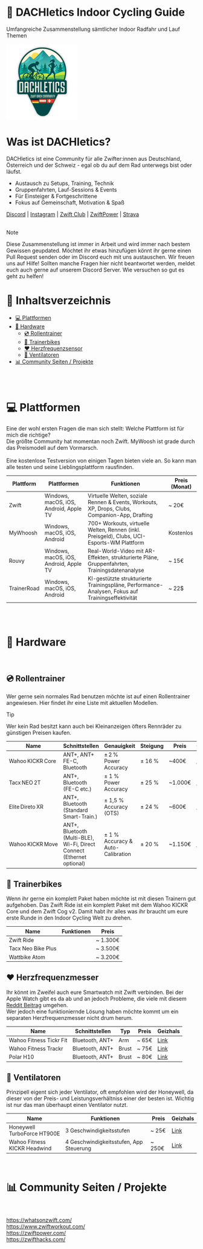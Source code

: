 # :mountain_bicyclist: DACHletics Indoor Cycling Guide
Umfangreiche Zusammenstellung sämtlicher Indoor Radfahr und Lauf Themen

<img src="./dachletics-logo-big.png" alt="DACHletics Logo" height="200px" />

# Was ist DACHletics?
DACHletics ist eine Community für alle Zwifter:innen aus Deutschland, Österreich und der Schweiz - egal ob du auf dem Rad unterwegs bist oder läufst.

- Austausch zu Setups, Training, Technik
- Gruppenfahrten, Lauf-Sessions & Events
- Für Einsteiger & Fortgeschrittene
- Fokus auf Gemeinschaft, Motivation & Spaß

[Discord](https://discord.com/invite/g2XfYcC8YH) | [Instagram](https://www.instagram.com/dachletics) | [Zwift Club](https://www.zwift.com/clubs/f9a7bb73-6ee6-474c-9217-6e7d416a0c13/home) | [ZwiftPower](https://zwiftpower.com/team.php?id=23128) | [Strava](https://www.strava.com/clubs/1700035)
<br>
<br> 
> [!NOTE]
> Diese Zusammenstellung ist immer in Arbeit und wird immer nach bestem Gewissen geupdated. Möchtet ihr etwas hinzufügen könnt ihr gerne einen Pull Request senden oder im Discord euch mit uns austauschen. Wir freuen uns auf Hilfe!
> Sollten manche Fragen hier nicht beantwortet werden, meldet euch auch gerne auf unserem Discord Server. Wie versuchen so gut es geht zu helfen!

# :page_with_curl: Inhaltsverzeichnis
- [:computer: Plattformen](#computer-plattformen)
- [:wrench: Hardware](#wrench-hardware)
  - [:cd: Rollentrainer](#cd-rollentrainer)
  - [:bicyclist: Trainerbikes](#bicyclist-trainerbikes)
  - [:heart: Herzfrequenzsensor](#heart-herzfrequenzmesser)
  - [:dash: Ventilatoren](#dash-ventilatoren)
- [:bar_chart: Community Seiten / Projekte]()

<br>
<br> 

# :computer: Plattformen
Eine der wohl ersten Fragen die man sich stellt: Welche Plattform ist für mich die richtige? <br>
Die größte Community hat momentan noch Zwift. MyWoosh ist grade durch das Preismodell auf dem Vormarsch.
<br><br>
Eine kostenlose Testversion von einigen Tagen bieten viele an. So kann man alle testen und seine Lieblingsplattform rausfinden.

| Plattform    | Plattformen | Funktionen | Preis (Monat) | 
| ---------- | ---------- | ---------- | ---------- | 
| Zwift | Windows, macOS, iOS, Android, Apple TV | Virtuelle Welten, soziale Rennen & Events, Workouts, XP, Drops, Clubs, Companion-App, Drafting | ~ 20€ | 
| MyWhoosh | Windows, macOS, iOS, Android | 700+ Workouts, virtuelle Welten, Rennen (inkl. Preisgeld), Clubs, UCI-Esports-WM Plattform | Kostenlos | 
| Rouvy | Windows, macOS, iOS, Android, Apple TV | Real-World-Video mit AR-Effekten, strukturierte Pläne, Gruppenfahrten, Trainingsdatenanalyse | ~ 15€ | 
| TrainerRoad | Windows, macOS, iOS, Android | KI-gestützte strukturierte Trainingspläne, Performance-Analysen, Fokus auf Trainingseffektivität | ~ 22$ | 

<br>
<br> 

# :wrench: Hardware

<br> 

## :cd: Rollentrainer
Wer gerne sein normales Rad benutzen möchte ist auf einen Rollentrainer angewiesen. Hier findet ihr eine Liste mit aktuellen Modellen.

> [!TIP]
> Wer kein Rad besitzt kann auch bei Kleinanzeigen öfters Rennräder zu günstigen Preisen kaufen.

| Name    | Schnittstellen | Genauigkeit | Steigung | Preis | Geizhals |
| ---------- | ---------- | ---------- | ---------- | ---------- | ---------- |
| Wahoo KICKR Core | ANT+, ANT+ FE-C, Bluetooth  | ± 2 % Power Accuracy | ± 16 % | ~400€ | [Link](https://geizhals.de/wahoo-fitness-kickr-core-rollentrainer-v176738.html) |
| Tacx NEO 2T | ANT+, Bluetooth (FE-C etc.) | ± 1 % Power Accuracy | ± 25 % | ~1.000€ | [Link](https://geizhals.de/tacx-neo-2t-smart-rollentrainer-t2875-a2146080.html) |
| Elite Direto XR | ANT+, Bluetooth (Standard Smart-Train.) | ± 1,5 % Accuracy (OTS) | ± 24 % | ~600€ | [Link](https://geizhals.de/elite-direto-xr-rollentrainer-v184253.html) |
| Wahoo KICKR Move | ANT+, Bluetooth (Multi-BLE), Wi-Fi, Direct Connect (Ethernet optional)  | ± 1 % Accuracy & Auto-Calibration | ± 20 %  | ~1.150€ | [Link](https://geizhals.de/wahoo-fitness-kickr-move-rollentrainer-wfbktr123-a3021358.html) |

## :bicyclist: Trainerbikes
Wenn ihr gerne ein komplett Paket haben möchte ist mit diesen Trainern gut aufgehoben. Das Zwift Ride ist ein komplett Paket mit dem Wahoo KICKR Core und dem Zwift Cog v2. Damit habt ihr alles was ihr braucht um eure erste Runde in den Indoor Cycling Welt zu drehen.

| Name    | Funktionen | Preis |
| ---------- | ---------- | ---------- |
| Zwift Ride |  | ~ 1.300€ | 
| Tacx Neo Bike Plus |  | ~ 3.500€ |
| Wattbike Atom |  | ~ 3.200€ |

## :heart: Herzfrequenzmesser
Ihr könnt im Zweifel auch eure Smartwatch mit Zwift verbinden. Bei der Apple Watch gibt es da ab und an jedoch Probleme, die viele mit diesem [Reddit Beitrag](https://www.reddit.com/r/Zwift/comments/zf36zc/comment/iza3fp0/?tl=de&utm_source=share&utm_medium=web3x&utm_name=web3xcss&utm_term=1&utm_content=share_button) umgehen. 
<br>
Wer jedoch eine funktioniernde Lösung haben möchte kommt um ein separaten Herzfrequenzmesser nicht drum herum.

| Name    | Schnittstellen | Typ | Preis | Geizhals |
| ---------- | ---------- | ---------- | ---------- | ---------- |
| Wahoo Fitness Tickr Fit | Bluetooth, ANT+ | Arm | ~ 65€ | [Link](https://geizhals.de/wahoo-fitness-tickr-fit-aktivitaets-tracker-a1749831.html) |
| Wahoo Fitness Trackr | Bluetooth, ANT+ | Brust | ~ 75€ | [Link](https://geizhals.de/wahoo-fitness-trackr-herzfrequenz-sensor-wfbthr05w-a3218228.html) |
| Polar H10 | Bluetooth, ANT+ | Brust | ~ 80€ | [Link](https://geizhals.de/polar-h10-m-2xl-herzfrequenz-sensoren-set-v34639.html) |

## :dash: Ventilatoren
Prinzipell eigent sich jeder Ventilator, oft empfohlen wird der Honeywell, da dieser von der Preis- und Leistungsverhältniss einer der besten ist. 
Wichtig ist nur das man überhaupt einen Ventilator nutzt.

| Name    | Funktionen | Preis | Geizhals |
| ---------- | ---------- | ---------- | ---------- |
| Honeywell TurboForce HT900E  | 3 Geschwindigkeitsstufen | ~ 25€ | [Link](https://geizhals.de/honeywell-ht900e-tischventilator-a644967.html)  |
| Wahoo Fitness KICKR Headwind  | 4 Geschwindigkeitsstufen, App Steuerung | ~ 250€ | [Link](https://geizhals.de/wahoo-fitness-kickr-headwind-bluetooth-fan-a1847819.html)   |

<br> 

# :bar_chart: Community Seiten / Projekte

<br> 

https://whatsonzwift.com/
<br> 
https://www.zwiftworkout.com/
<br> 
https://zwiftpower.com/
<br> 
https://zwifthacks.com/

